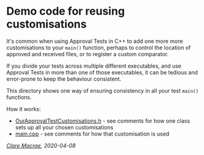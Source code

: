 # Demo code for reusing customisations 

It's common when using Approval Tests in C++ to add one more more customisations to your `main()` function, perhaps to control the location of approved and received files, or to register a custom comparator.

If you divide your tests across multiple different executables, and use Approval Tests in more than one of those executables, it can be tedious and error-prone to keep the behaviour consistent.

This directory shows one way of ensuring consistency in all your test `main()` functions.

How it works:

* [OurApprovalTestCustomisations.h](OurApprovalTestCustomisations.h) - see comments for how one class sets up all your chosen customisations
* [main.cpp](main.cpp) - see comments for how that customisation is used

*[Clare Macrae](https://claremacrae.co.uk/consulting/hire_me.html), 2020-04-08*

